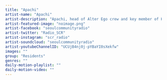 ```yaml
---
title: "Apachi"	
artist-name: "Apachi"	
artist-description: "Apachi, head of Alter Ego crew and key member of Hexa Records is known for his dynamic incorporation of Rap, Bass, Techno within furious club sets. His active approach to Seoul’s music scene and versatility have won him admiration across the capital and beyond."		
artist-featured-image: "noimage.png"	
artist-facebook: "seoulcommunityradio"	
artist-twitter: "Radio_SCR"	
artist-instagram: "scr_radio"	
artist-soundcloud: "seoulcommunityradio"	
artist-youtubeChannelID: "UCUjB4nj0j-pYBaYI0sXekfw"	
images: ""	
group: "Residents"	
genres: ""	
daily-motion-playlist: ""	
daily-motion-video: ""		
---
```

